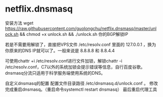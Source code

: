 # netflix.dnsmasq
安装方法
wget https://raw.githubusercontent.com/guolongchu/netflix.dnsmasq/master/unlock.sh && chmod +x unlock.sh && ./unlock.sh 你的BGP解锁IP

若是不需要用解锁了，直接把VPS文件 /etc/resolv.conf 里面的 127.0.0.1 ，换为你原来的DNS IP就可以了。一般来说是 8.8.8.8 和 8.8.4.4

可使用chattr +i /etc/resolv.conf进行文件加锁，解锁chattr -i /etc/resolv.conf，C7以外的系统加锁会提示错误等信息，自行百度谷歌。
dnsmasq分流只适用于科学服务端使用系统的DNS。

自定义dnsmasq的配置
配置文件目录路径 /etc/dnsmasq.d/unlock.conf 。
修改完成重启dnsmasq。（重启命令systemctl restart dnsmasq）
最后重启代理工具
